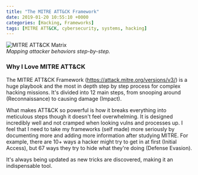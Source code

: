 ```yaml
---
title: "The MITRE ATT&CK Framework"
date: 2019-01-20 10:55:10 +0000
categories: [Hacking, Frameworks]
tags: [MITRE ATT&CK, cybersecurity, systems, hacking]
---
```


![MITRE ATT&CK Matrix](https://pippavonberg.github.io/assets/images/MITRE-Att&ck.jpg)  
*Mapping attacker behaviors step-by-step.*

### Why I Love MITRE ATT&CK  

The MITRE ATT&CK Framework (https://attack.mitre.org/versions/v3/) is a huge playbook and the most in depth step by step process for complex hacking missions. It's divided into 12 main steps, from snooping around (Reconnaissance) to causing damage (Impact).  

What makes ATT&CK so powerful is how it breaks everything into meticulous steps though it doesn't feel overwhelming. It is designed incredibly well and not cramped when looking vulns and processes up. I feel that I need to take my frameworks (self made) more seriously by documenting more and adding more information after studying MITRE. For example, there are 10+ ways a hacker might try to get in at first (Initial Access), but 67 ways they try to hide what they're doing (Defense Evasion). 

It's always being updated as new tricks are discovered, making it an indispensable tool. 

